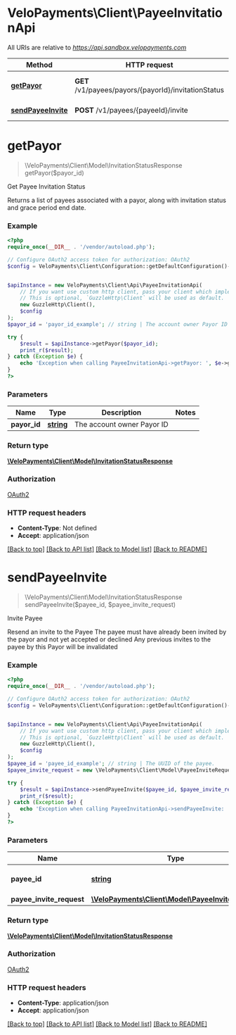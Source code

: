 # VeloPayments\Client\PayeeInvitationApi

All URIs are relative to *https://api.sandbox.velopayments.com*

Method | HTTP request | Description
------------- | ------------- | -------------
[**getPayor**](PayeeInvitationApi.md#getPayor) | **GET** /v1/payees/payors/{payorId}/invitationStatus | Get Payee Invitation Status
[**sendPayeeInvite**](PayeeInvitationApi.md#sendPayeeInvite) | **POST** /v1/payees/{payeeId}/invite | Invite Payee


# **getPayor**
> \VeloPayments\Client\Model\InvitationStatusResponse getPayor($payor_id)

Get Payee Invitation Status

Returns a list of payees associated with a payor, along with invitation status and grace period end date.

### Example
```php
<?php
require_once(__DIR__ . '/vendor/autoload.php');

// Configure OAuth2 access token for authorization: OAuth2
$config = VeloPayments\Client\Configuration::getDefaultConfiguration()->setAccessToken('YOUR_ACCESS_TOKEN');


$apiInstance = new VeloPayments\Client\Api\PayeeInvitationApi(
    // If you want use custom http client, pass your client which implements `GuzzleHttp\ClientInterface`.
    // This is optional, `GuzzleHttp\Client` will be used as default.
    new GuzzleHttp\Client(),
    $config
);
$payor_id = 'payor_id_example'; // string | The account owner Payor ID

try {
    $result = $apiInstance->getPayor($payor_id);
    print_r($result);
} catch (Exception $e) {
    echo 'Exception when calling PayeeInvitationApi->getPayor: ', $e->getMessage(), PHP_EOL;
}
?>
```

### Parameters

Name | Type | Description  | Notes
------------- | ------------- | ------------- | -------------
 **payor_id** | [**string**](../Model/.md)| The account owner Payor ID |

### Return type

[**\VeloPayments\Client\Model\InvitationStatusResponse**](../Model/InvitationStatusResponse.md)

### Authorization

[OAuth2](../../README.md#OAuth2)

### HTTP request headers

 - **Content-Type**: Not defined
 - **Accept**: application/json

[[Back to top]](#) [[Back to API list]](../../README.md#documentation-for-api-endpoints) [[Back to Model list]](../../README.md#documentation-for-models) [[Back to README]](../../README.md)

# **sendPayeeInvite**
> \VeloPayments\Client\Model\InvitationStatusResponse sendPayeeInvite($payee_id, $payee_invite_request)

Invite Payee

Resend an invite to the Payee The payee must have already been invited by the payor and not yet accepted or declined Any previous invites to the payee by this Payor will be invalidated

### Example
```php
<?php
require_once(__DIR__ . '/vendor/autoload.php');

// Configure OAuth2 access token for authorization: OAuth2
$config = VeloPayments\Client\Configuration::getDefaultConfiguration()->setAccessToken('YOUR_ACCESS_TOKEN');


$apiInstance = new VeloPayments\Client\Api\PayeeInvitationApi(
    // If you want use custom http client, pass your client which implements `GuzzleHttp\ClientInterface`.
    // This is optional, `GuzzleHttp\Client` will be used as default.
    new GuzzleHttp\Client(),
    $config
);
$payee_id = 'payee_id_example'; // string | The UUID of the payee.
$payee_invite_request = new \VeloPayments\Client\Model\PayeeInviteRequest(); // \VeloPayments\Client\Model\PayeeInviteRequest | 

try {
    $result = $apiInstance->sendPayeeInvite($payee_id, $payee_invite_request);
    print_r($result);
} catch (Exception $e) {
    echo 'Exception when calling PayeeInvitationApi->sendPayeeInvite: ', $e->getMessage(), PHP_EOL;
}
?>
```

### Parameters

Name | Type | Description  | Notes
------------- | ------------- | ------------- | -------------
 **payee_id** | [**string**](../Model/.md)| The UUID of the payee. |
 **payee_invite_request** | [**\VeloPayments\Client\Model\PayeeInviteRequest**](../Model/PayeeInviteRequest.md)|  |

### Return type

[**\VeloPayments\Client\Model\InvitationStatusResponse**](../Model/InvitationStatusResponse.md)

### Authorization

[OAuth2](../../README.md#OAuth2)

### HTTP request headers

 - **Content-Type**: application/json
 - **Accept**: application/json

[[Back to top]](#) [[Back to API list]](../../README.md#documentation-for-api-endpoints) [[Back to Model list]](../../README.md#documentation-for-models) [[Back to README]](../../README.md)

